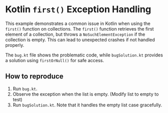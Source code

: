 # Kotlin `first()` Exception Handling

This example demonstrates a common issue in Kotlin when using the `first()` function on collections.  The `first()` function retrieves the first element of a collection, but throws a `NoSuchElementException` if the collection is empty. This can lead to unexpected crashes if not handled properly.

The `bug.kt` file shows the problematic code, while `bugSolution.kt` provides a solution using `firstOrNull()` for safe access.

## How to reproduce
1. Run `bug.kt`.
2. Observe the exception when the list is empty. (Modify list to empty to test)
3. Run `bugSolution.kt`. Note that it handles the empty list case gracefully.